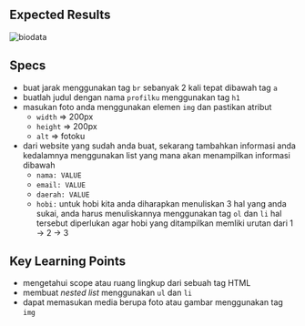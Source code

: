 ## Expected Results
![biodata](https://skilvul-prod-01.s3.ap-southeast-1.amazonaws.com/lesson/full-stack-assignment/html-assignment-biodata.png)

## Specs
- buat jarak menggunakan tag `br` sebanyak 2 kali tepat dibawah tag `a`
- buatlah judul dengan nama `profilku` menggunakan tag `h1`
- masukan foto anda menggunakan elemen `img` dan pastikan atribut
    - `width` ⇒ 200px
    - `height` ⇒ 200px
    - `alt` ⇒ fotoku
- dari website yang sudah anda buat, sekarang tambahkan informasi anda kedalamnya menggunakan list yang mana akan menampilkan informasi dibawah
    - `nama: VALUE`
    - `email: VALUE`
    - `daerah: VALUE`
    - `hobi:` untuk hobi kita anda diharapkan menuliskan 3 hal yang anda sukai, anda harus menuliskannya menggunakan tag `ol` dan `li` hal tersebut diperlukan agar hobi yang ditampilkan memliki urutan dari 1 → 2 → 3

## Key Learning Points
- mengetahui scope atau ruang lingkup dari sebuah tag HTML
- membuat *nested list* menggunakan `ul` dan `li`
- dapat memasukan media berupa foto atau gambar menggunakan tag `img`